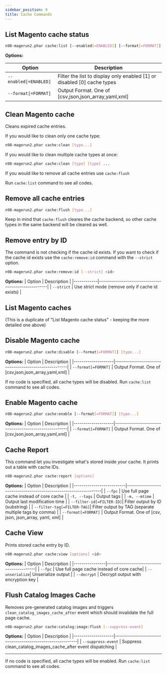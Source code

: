 ```yaml
---
sidebar_position: 9
title: Cache Commands
---
```

## List Magento cache status

```sh
n98-magerun2.phar cache:list [--enabled[=ENABLED]] [--format[=FORMAT]]
```
**Options:**

| Option                | Description                                                                 |
|-----------------------|-----------------------------------------------------------------------------|
| `--enabled[=ENABLED]` | Filter the list to display only enabled [1] or disabled [0] cache types     |
| `--format[=FORMAT]`   | Output Format. One of [csv,json,json_array,yaml,xml]                        |


## Clean Magento cache

Cleans expired cache entries.

If you would like to clean only one cache type:

```sh
n98-magerun2.phar cache:clean [type...]
```

If you would like to clean multiple cache types at once:

```sh
n98-magerun2.phar cache:clean [type] [type] ...
```

If you would like to remove all cache entries use `cache:flush`

Run `cache:list` command to see all codes.

## Remove all cache entries

```sh
n98-magerun2.phar cache:flush [type...]
```

Keep in mind that `cache:flush` cleares the cache backend,
so other cache types in the same backend will be cleared as well.

## Remove entry by ID

The command is not checking if the cache id exists. If you want to check if the cache id exists
use the `cache:remove:id` command with the `--strict` option.

```sh
n98-magerun2.phar cache:remove:id [--strict] <id>
```
**Options:**
| Option     | Description                                        |
|------------|----------------------------------------------------|
| `--strict` | Use strict mode (remove only if cache id exists) |


## List Magento caches
(This is a duplicate of "List Magento cache status" - keeping the more detailed one above)

## Disable Magento cache

```sh
n98-magerun2.phar cache:disable [--format[=FORMAT]] [type...]
```
**Options:**
| Option             | Description                                          |
|--------------------|------------------------------------------------------|
| `--format[=FORMAT]` | Output Format. One of [csv,json,json_array,yaml,xml] |

If no code is specified, all cache types will be disabled. Run
`cache:list` command to see all codes.

## Enable Magento cache

```sh
n98-magerun2.phar cache:enable [--format[=FORMAT]] [type...]
```
**Options:**
| Option             | Description                                          |
|--------------------|------------------------------------------------------|
| `--format[=FORMAT]` | Output Format. One of [csv,json,json_array,yaml,xml] |

## Cache Report

This command let you investigate what's stored inside your cache. It prints out a table with cache IDs.

```sh
n98-magerun2.phar cache:report [options]
```
**Options:**
| Option                   | Description                                                     |
|--------------------------|-----------------------------------------------------------------|
| `--fpc`                  | Use full page cache instead of core cache                       |
| `-t, --tags`             | Output tags                                                     |
| `-m, --mtime`            | Output last modification time                                   |
| `--filter-id[=FILTER-ID]`| Filter output by ID (substring)                                 |
| `--filter-tag[=FILTER-TAG]`| Filter output by TAG (separate multiple tags by comma)          |
| `--format[=FORMAT]`      | Output Format. One of [csv, json, json_array, yaml, xml]        |


## Cache View

Prints stored cache entry by ID.

```sh
n98-magerun2.phar cache:view [options] <id>
```
**Options:**
| Option         | Description                              |
|----------------|------------------------------------------|
| `--fpc`        | Use full page cache instead of core cache|
| `--unserialize`| Unserialize output                       |
| `--decrypt`    | Decrypt output with encryption key       |


## Flush Catalog Images Cache

Removes pre-generated catalog images and triggers `clean_catalog_images_cache_after` event which
should invalidate the full page cache.

```sh
n98-magerun2.phar cache:catalog:image:flush [--suppress-event]
```
**Options:**
| Option             | Description                                               |
|--------------------|-----------------------------------------------------------|
| `--suppress-event` | Suppress clean_catalog_images_cache_after event dispatching |

---

If no code is specified, all cache types will be enabled. Run
`cache:list` command to see all codes.
